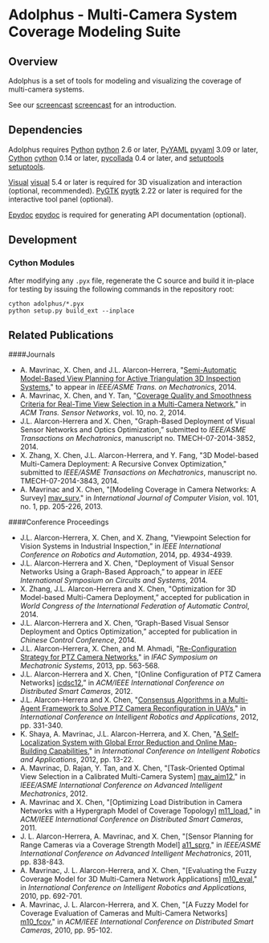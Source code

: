 # Adolphus - Multi-Camera System Coverage Modeling Suite


## Overview

Adolphus is a set of tools for modeling and visualizing the coverage of
multi-camera systems.

See our [screencast] [screencast] for an introduction.


## Dependencies

Adolphus requires [Python] [python] 2.6 or later, [PyYAML] [pyyaml] 3.09 or later, [Cython] [cython] 0.14 or later, [pycollada][collada] 0.4 or later, and [setuptools] [setuptools].

[Visual] [visual] 5.4 or later is required for 3D visualization and interaction
(optional, recommended). [PyGTK] [pygtk] 2.22 or later is required for the
interactive tool panel (optional).

[Epydoc] [epydoc] is required for generating API documentation (optional).


## Development

### Cython Modules

After modifying any `.pyx` file, regenerate the C source and build it in-place
for testing by issuing the following commands in the repository root:

    cython adolphus/*.pyx
    python setup.py build_ext --inplace


## Related Publications

####Journals

* A. Mavrinac, X. Chen, and J.L. Alarcon-Herrera, "[Semi-Automatic Model-Based View Planning for Active Triangulation 3D Inspection Systems][tmech-m-14]," to appear in *IEEE/ASME Trans. on Mechatronics*, 2014.
* A. Mavrinac, X. Chen, and Y. Tan, "[Coverage Quality and Smoothness Criteria for Real-Time View Selection in a Multi-Camera Network][tosn-m-14]," in *ACM Trans. Sensor Networks*, vol. 10, no. 2, 2014.
* J.L. Alarcon-Herrera and X. Chen, "Graph-Based Deployment of Visual Sensor Networks and Optics Optimization,” submitted to *IEEE/ASME Transactions on Mechatronics*, manuscript no. TMECH-07-2014-3852, 2014.
* X. Zhang, X. Chen, J.L. Alarcon-Herrera, and Y. Fang, "3D Model-based Multi-Camera Deployment: A Recursive Convex Optimization," submitted to *IEEE/ASME Transactions on Mechatronics*, manuscript no. TMECH-07-2014-3843, 2014.
* A. Mavrinac and X. Chen, "[Modeling Coverage in Camera Networks: A Survey] [mav_surv]," in *International Journal of Computer Vision*, vol. 101, no. 1, pp. 205-226, 2013.

####Conference Proceedings

* J.L. Alarcon-Herrera, X. Chen, and X. Zhang, "Viewpoint Selection for Vision Systems in Industrial Inspection,” in *IEEE International Conference on Robotics and Automation*, 2014, pp. 4934-4939.
* J.L. Alarcon-Herrera and X. Chen, "Deployment of Visual Sensor Networks Using a Graph-Based Approach,” to appear in *IEEE International Symposium on Circuits and Systems*, 2014.
* X. Zhang, J.L. Alarcon-Herrera and X. Chen, "Optimization for 3D Model-based Multi-Camera Deployment,” accepted for publication in *World Congress of the International Federation of Automatic Control*, 2014.
* J.L. Alarcon-Herrera and X. Chen, ”Graph-Based Visual Sensor Deployment and Optics Optimization,” accepted for publication in *Chinese Control Conference*, 2014.
* J.L. Alarcon-Herrera, X. Chen, and M. Ahmadi, "[Re-Configuration Strategy for PTZ Camera Networks][ifac-a-13]," in *IFAC Symposium on Mechatronic Systems*, 2013, pp. 563-568.
* J.L. Alarcon-Herrera and X. Chen, "[Online Configuration of PTZ Camera Networks] [icdsc12],” in *ACM/IEEE International Conference on Distributed Smart Cameras*, 2012.
* J.L. Alarcon-Herrera and X. Chen, "[Consensus Algorithms in a Multi-Agent Framework to Solve PTZ Camera Reconfiguration in UAVs][icira-a-12]," in *International Conference on Intelligent Robotics and Applications*, 2012, pp. 331-340.
* K. Shaya, A. Mavrinac, J.L. Alarcon-Herrera, and X. Chen, "[A Self-Localization System with Global Error Reduction and Online Map-Building Capabilities][icira-s-12]," in *International Conference on Intelligent Robotics and Applications*, 2012, pp. 13-22.
* A. Mavrinac, D. Rajan, Y. Tan, and X. Chen, "[Task-Oriented Optimal View Selection in a Calibrated Multi-Camera System] [mav_aim12]," in *IEEE/ASME International Conference on Advanced Intelligent Mechatronics*, 2012.
* A. Mavrinac and X. Chen, "[Optimizing Load Distribution in Camera Networks with a Hypergraph Model of Coverage Topology] [m11_load]," in *ACM/IEEE International Conference on Distributed Smart Cameras*, 2011.
* J. L. Alarcon-Herrera, A. Mavrinac, and X. Chen, "[Sensor Planning for Range Cameras via a Coverage Strength Model] [a11_sprg]," in *IEEE/ASME International Conference on Advanced Intelligent Mechatronics*, 2011, pp. 838-843.
* A. Mavrinac, J. L. Alarcon-Herrera, and X. Chen, "[Evaluating the Fuzzy Coverage Model for 3D Multi-Camera Network Applications] [m10_eval]," in *International Conference on Intelligent Robotics and Applications*, 2010, pp. 692-701.
* A. Mavrinac, J. L. Alarcon-Herrera, and X. Chen, "[A Fuzzy Model for Coverage Evaluation of Cameras and Multi-Camera Networks] [m10_fcov]," in *ACM/IEEE International Conference on Distributed Smart Cameras*, 2010, pp. 95-102.


[python]: http://www.python.org
[cython]: http://cython.org
[pyyaml]: http://pyyaml.org
[visual]: http://vpython.org
[epydoc]: http://epydoc.sourceforge.net
[pygtk]: http://www.pygtk.org/
[setuptools]: http://pypi.python.org/pypi/setuptools
[screencast]: http://www.youtube.com/watch?v=M-l79fkmmmA
[collada]: https://github.com/pycollada/pycollada

[ifac-a-13]:http://www.ifac-papersonline.net/Detailed/59145.html
[icira-a-12]:http://dl.acm.org/citation.cfm?id=2404301#!
[icira-s-12]:http://dl.acm.org/citation.cfm?id=2404347#!
[tosn-m-14]:http://mavrinac.com/files/academic/mavrinac14_camsel.pdf
[tmech-m-14]:http://ieeexplore.ieee.org/xpls/abs_all.jsp?arnumber=6818412&tag=1
[icdsc12]: http://ieeexplore.ieee.org/xpl/articleDetails.jsp?reload=true&arnumber=6470136&sortType%3Dasc_p_Sequence%26filter%3DAND%28p_IS_Number%3A6470120%29
[mav_aim12]: http://mavrinac.com/files/academic/mavrinac12_camsel.pdf
[mav_surv]: http://mavrinac.com/files/academic/mavrinac12_cncov.pdf
[m10_fcov]: http://mavrinac.com/files/academic/mavrinac10_fuzzycoverage.pdf
[m10_eval]: http://mavrinac.com/files/academic/mavrinac10_fcm3deval.pdf
[a11_sprg]: http://mavrinac.com/files/academic/alarcon11_sprange.pdf
[m11_load]: http://mavrinac.com/files/academic/mavrinac11_loaddist.pdf

